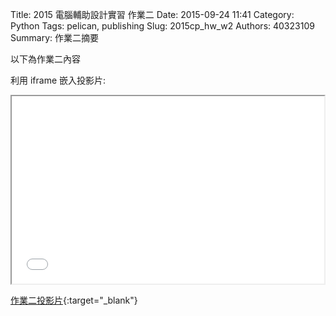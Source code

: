 Title: 2015 電腦輔助設計實習 作業二
Date: 2015-09-24 11:41
Category: Python
Tags: pelican, publishing
Slug: 2015cp_hw_w2
Authors: 40323109
Summary: 作業二摘要

以下為作業二內容

利用 iframe 嵌入投影片:

<iframe src="simplest2.html" width="500" height="300"></iframe>

[作業二投影片](simplest2.html){:target="_blank"}

